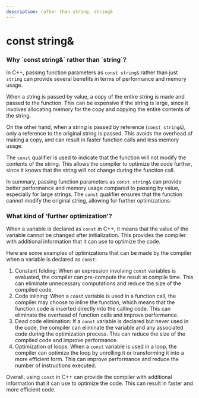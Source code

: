 ```yaml
---
description: rather than string, string&
---
```


# const string&

### Why \`const string&\` rather than \`string\`?

In C++, passing function parameters as `const string&` rather than just `string` can provide several benefits in terms of performance and memory usage.

When a string is passed by value, a copy of the entire string is made and passed to the function. This can be expensive if the string is large, since it involves allocating memory for the copy and copying the entire contents of the string.

On the other hand, when a string is passed by reference (`const string&`), only a reference to the original string is passed. This avoids the overhead of making a copy, and can result in faster function calls and less memory usage.

The `const` qualifier is used to indicate that the function will not modify the contents of the string. This allows the compiler to optimize the code further, since it knows that the string will not change during the function call.

In summary, passing function parameters as `const string&` can provide better performance and memory usage compared to passing by value, especially for large strings. The `const` qualifier ensures that the function cannot modify the original string, allowing for further optimizations:

### What kind of 'further optimization'?

When a variable is declared as `const` in C++, it means that the value of the variable cannot be changed after initialization. This provides the compiler with additional information that it can use to optimize the code.

Here are some examples of optimizations that can be made by the compiler when a variable is declared as `const`:

1. Constant folding: When an expression involving `const` variables is evaluated, the compiler can pre-compute the result at compile time. This can eliminate unnecessary computations and reduce the size of the compiled code.
2. Code inlining: When a `const` variable is used in a function call, the compiler may choose to inline the function, which means that the function code is inserted directly into the calling code. This can eliminate the overhead of function calls and improve performance.
3. Dead code elimination: If a `const` variable is declared but never used in the code, the compiler can eliminate the variable and any associated code during the optimization process. This can reduce the size of the compiled code and improve performance.
4. Optimization of loops: When a `const` variable is used in a loop, the compiler can optimize the loop by unrolling it or transforming it into a more efficient form. This can improve performance and reduce the number of instructions executed.

Overall, using `const` in C++ can provide the compiler with additional information that it can use to optimize the code. This can result in faster and more efficient code.
